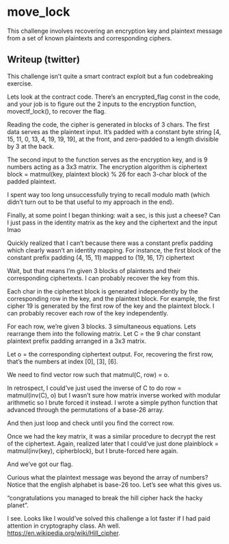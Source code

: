 # move_lock

This challenge involves recovering an encryption key and plaintext message from a set of known plaintexts and corresponding ciphers. 

## Writeup (twitter)

This challenge isn’t quite a smart contract exploit but a fun codebreaking exercise.

Lets look at the contract code. There’s an encrypted_flag const in the code, and your job is to figure out the 2 inputs to the encryption function, movectf_lock(), to recover the flag.

Reading the code, the cipher is generated in blocks of 3 chars. The first data serves as the plaintext input. It’s padded with a constant byte string [4, 15, 11, 0, 13, 4, 19, 19, 19], at the front, and zero-padded to a length divisible by 3 at the back.

The second input to the function serves as the encryption key, and is 9 numbers acting as a 3x3 matrix. The encryption algorithm is ciphertext block = matmul(key, plaintext block) % 26 for each 3-char block of the padded plaintext.

I spent way too long unsuccessfully trying to recall modulo math (which didn’t turn out to be that useful to my approach in the end).

Finally, at some point I began thinking: wait a sec, is this just a cheese? Can I just pass in the identity matrix as the key and the ciphertext and the input lmao

Quickly realized that I can’t because there was a constant prefix padding which clearly wasn’t an identity mapping. For instance, the first block of the constant prefix padding (4, 15, 11) mapped to (19, 16, 17) ciphertext

Wait, but that means I’m given 3 blocks of plaintexts and their corresponding ciphertexts. I can probably recover the key from this.

Each char in the ciphertext block is generated independently by the corresponding row in the key, and the plaintext block. For example, the first cipher 19 is generated by the first row of the key and the plaintext block. I can probably recover each row of the key independently.

For each row, we’re given 3 blocks. 3 simultaneous equations. Lets rearrange them into the following matrix. Let C = the 9 char constant plaintext prefix padding arranged in a 3x3 matrix.

Let o = the corresponding ciphertext output. For, recovering the first row, that’s the numbers at index [0], [3], [6].

We need to find vector row such that matmul(C, row) = o.

In retrospect, I could’ve just used the inverse of C to do row = matmul(inv(C), o) but I wasn’t sure  how matrix inverse worked with modular arithmetic so I brute forced it instead. I wrote a simple python function that advanced through the permutations of a base-26 array.

And then just loop and check until you find the correct row.

Once we had the key matrix, it was a similar procedure to decrypt the rest of the ciphertext. Again, realized later that I could’ve just done plainblock = matmul(inv(key), cipherblock), but I brute-forced here again.

And we’ve got our flag.

Curious what the plaintext message was beyond the array of numbers? Notice that the english alphabet is base-26 too. Let’s see what this gives us.

“congratulations you managed to break the hill cipher hack the hacky planet”.

I see. Looks like I would’ve solved this challenge a lot faster if I had paid attention in cryptography class. Ah well. https://en.wikipedia.org/wiki/Hill_cipher. 
